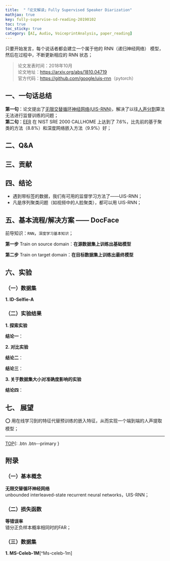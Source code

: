 ```yaml
---
title:  "「论文解读」Fully Supervised Speaker Diarization"
mathjax: true
key: fully-supervise-sd-reading-20190102
toc: true
toc_sticky: true
category: [AI, Audio, VoiceprintAnalysis, paper_reading]
---
```

<span id='head'></span>

只要开始发言，每个说话者都会建立一个属于他的 RNN（递归神经网络） 模型，然后在过程中，不断更新相应的 RNN 状态；  


>论文发表时间：2018年10月  
论文地址：<https://arxiv.org/abs/1810.04719>  
官方代码：<https://github.com/google/uis-rnn>（pytorch）  


## 一、一句话总结  
**第一句**：论文提出了[无限交替循环神经网络(UIS-RNN)](#UIS_RNN)，解决了以往[人声分割](/ai/Audio/VoiceprintAnalysis/28-12-29-speaker-diarization)算法无法进行监督训练的问题；         
**第二句**：[EER](#EER) 在 NIST SRE 2000 CALLHOME 上达到了 7.6%，比先前的基于聚类的方法（8.8%）和深度网络嵌入方法（9.9%）好；     

## 二、Q&A  


## 三、贡献  

## 四、结论  
- 遇到带标签的数据，我们有可用的监督学习方法了——UIS-RNN；  
- 凡是序列聚类问题（如视频中的人脸聚类），都可以用 UIS-RNN；  

## 五、基本流程/解决方案 —— <span id="DocFace">DocFace</span>  
前导知识：`RNN`，`深度学习基本知识`；  

**第一步** Train on source domain：**在源数据集上训练出基础模型**   

**第二步** Train on target domain：**在目标数据集上训练出最终模型**  


## 六、实验  


### <span id="dataset">（一）数据集</span>

<span id="ID-Selfie-A">**1. ID-Selfie-A**</span>  

### （二）实验结果   

<span id="explore">**1. 探索实验**</span>    

**结论一**：  

<span id="compare">**2. 对比实验**</span>  

**结论二**：  

**结论三**：  

<span id="dataset_size">**3. 关于数据集大小对准确度影响的实验**</span>  

**结论四**：  

## 七、 展望
:o: 用在线学习到的特征代替预训练的嵌入特征，从而实现一个端到端的人声提取模型；  

-------------------  
[TOP](#head){: .btn .btn--primary }


## 附录  
### （一）基本概念  
<span id="UIS_RNN">**无限交替循环神经网络**</span>  
unbounded interleaved-state recurrent neural networks，UIS-RNN；  

### （二）损失函数  
<span id="EER">**等错误率**</span>  
错分正负样本概率相同时的FAR；  

### （三）数据集
<span id="MS-Celeb-1M">**1. MS-Celeb-1M**[^Ms-celeb-1m]</span>  
